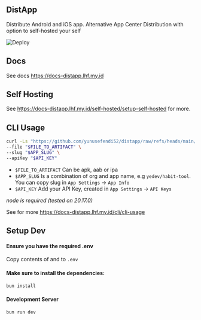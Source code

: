 ## DistApp

Distribute Android and iOS app. Alternative App Center Distribution with option to self-hosted your self

![Deploy](https://github.com/yunusefendi52/distapp/actions/workflows/deploy.yml/badge.svg)


## Docs

See docs https://docs-distapp.lhf.my.id

## Self Hosting

See https://docs-distapp.lhf.my.id/self-hosted/setup-self-hosted for more.

## CLI Usage

```sh
curl -Ls "https://github.com/yunusefendi52/distapp/raw/refs/heads/main/cli/cli.sh" | sh -s -- --distribute \
--file "$FILE_TO_ARTIFACT" \
--slug "$APP_SLUG" \
--apiKey "$API_KEY"
```

- `$FILE_TO_ARTIFACT` Can be apk, aab or ipa
- `$APP_SLUG` Is a combination of org and app name, e.g `yedev/habit-tool`. You can copy slug in `App Settings` -> `App Info`
- `$API_KEY` Add your API Key, created in `App Settings` -> `API Keys`

*node is required (tested on 20.17.0)*

See for more https://docs-distapp.lhf.my.id/cli/cli-usage

## Setup Dev

#### Ensure you have the required .env

Copy contents of [](public/docker/docker-compose-base.env) and [](public/docker/docker-compose.env) to `.env`

#### Make sure to install the dependencies:

```bash
bun install
```

#### Development Server

```bash
bun run dev
```
